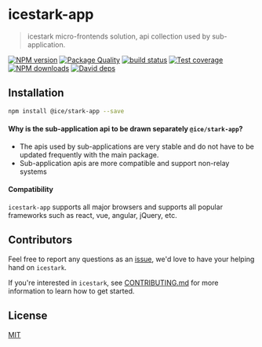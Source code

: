 # icestark-app

> icestark micro-frontends solution, api collection used by sub-application.

[![NPM version](https://img.shields.io/npm/v/@ice/stark-app.svg?style=flat)](https://npmjs.org/package/@ice/stark-app) [![Package Quality](https://npm.packagequality.com/shield/@ice%2Fstark-app.svg)](https://packagequality.com/#?package=@ice%2Fstark-app) [![build status](https://img.shields.io/travis/ice-lab/icestark-app.svg?style=flat-square)](https://travis-ci.org/ice-lab/icestark-app) [![Test coverage](https://img.shields.io/codecov/c/github/ice-lab/icestark-app.svg?style=flat-square)](https://codecov.io/gh/ice-lab/icestark-app) [![NPM downloads](http://img.shields.io/npm/dm/@ice/stark-app.svg?style=flat)](https://npmjs.org/package/@ice/stark-app) [![David deps](https://img.shields.io/david/ice-lab/icestark-app.svg?style=flat-square)](https://david-dm.org/ice-lab/icestark-app)

## Installation

```bash
npm install @ice/stark-app --save
```

#### Why is the sub-application api to be drawn separately `@ice/stark-app`?

- The apis used by sub-applications are very stable and do not have to be updated frequently with the main package.
- Sub-application apis are more compatible and support non-relay systems

#### Compatibility

`icestark-app` supports all major browsers and supports all popular frameworks such as react, vue, angular, jQuery, etc.

## Contributors

Feel free to report any questions as an [issue](https://github.com/alibaba/ice/issues/new), we'd love to have your helping hand on `icestark`.

If you're interested in `icestark`, see [CONTRIBUTING.md](https://github.com/alibaba/ice/blob/master/.github/CONTRIBUTING.md) for more information to learn how to get started.

## License

[MIT](LICENSE)
